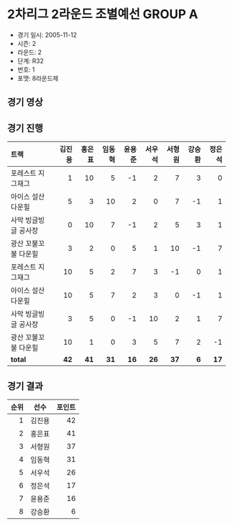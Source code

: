 # 2차리그 2라운드 조별예선 GROUP A

- 경기 일시: 2005-11-12
- 시즌: 2
- 라운드: 2
- 단계: R32
- 번호: 1
- 포맷: 8라운드제





## 경기 영상
## 경기 진행

| 트랙 | 김진용 | 홍은표 | 임동혁 | 윤용준 | 서우석 | 서형원 | 강승환 | 정은석 |
|:---|---:|---:|---:|---:|---:|---:|---:|---:|
| 포레스트 지그재그 | 1 | 10 | 5 | -1 | 2 | 7 | 3 | 0 |
| 아이스 설산 다운힐 | 5 | 3 | 10 | 2 | 0 | 7 | -1 | 1 |
| 사막 빙글빙글 공사장 | 0 | 10 | 7 | -1 | 2 | 5 | 3 | 1 |
| 광산 꼬불꼬불 다운힐 | 3 | 2 | 0 | 5 | 1 | 10 | -1 | 7 |
| 포레스트 지그재그 | 10 | 5 | 2 | 7 | 3 | -1 | 0 | 1 |
| 아이스 설산 다운힐 | 10 | 5 | 7 | 2 | 3 | 0 | -1 | 1 |
| 사막 빙글빙글 공사장 | 3 | 5 | 0 | -1 | 10 | 2 | 1 | 7 |
| 광산 꼬불꼬불 다운힐 | 10 | 1 | 0 | 3 | 5 | 7 | 2 | -1 |
| __total__ | __42__ | __41__ | __31__ | __16__ | __26__ | __37__ | __6__ | __17__ |




## 경기 결과

| 순위 | 선수 | 포인트 |
|---:|:---:|---:|
| 1 | 김진용 | 42 |
| 2 | 홍은표 | 41 |
| 3 | 서형원 | 37 |
| 4 | 임동혁 | 31 |
| 5 | 서우석 | 26 |
| 6 | 정은석 | 17 |
| 7 | 윤용준 | 16 |
| 8 | 강승환 | 6 |

